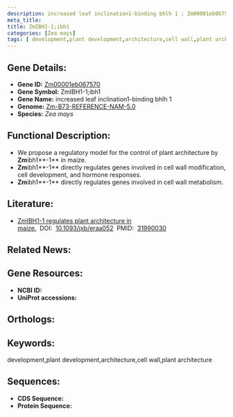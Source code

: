 ```yaml
---
description: increased leaf inclination1-binding bhlh 1 ; Zm00001eb067570 ; Zea mays
meta_title:
title: ZmIBH1-1;ibh1
categories: [Zea mays]
tags: [ development,plant development,architecture,cell wall,plant architecture ]
---
```


## Gene Details:
- **Gene ID:**	[Zm00001eb067570]()
- **Gene Symbol:** ZmIBH1-1;ibh1
- **Gene Name:** increased leaf inclination1-binding bhlh 1
- **Genome:** [Zm-B73-REFERENCE-NAM-5.0]()
- **Species:** *Zea mays*

## Functional Description:
   - We propose a regulatory model for the control of plant architecture by **Zm**ibh1**-1** in maize.
   - **Zm**ibh1**-1** directly regulates genes involved in cell wall modification, cell development, and hormone responses.
   - **Zm**ibh1**-1** directly regulates genes involved in cell wall metabolism.

## Literature:
   - [ZmIBH1-1 regulates plant architecture in maize.]( https://academic.oup.com/jxb/article/71/10/2943/5716501?login=true)&nbsp;&nbsp;DOI:&nbsp;&nbsp;[10.1093/jxb/eraa052](https://academic.oup.com/jxb/article/71/10/2943/5716501?login=true)&nbsp;&nbsp;PMID:&nbsp;&nbsp;[31990030](https://pubmed.ncbi.nlm.nih.gov/31990030/)

## Related News:

## Gene Resources:
- **NCBI ID:** [](https://www.ncbi.nlm.nih.gov/gene/?term=)
- **UniProt accessions:** [](https://www.uniprot.org/uniprotkb//entry)

## Orthologs:

## Keywords:
development,plant development,architecture,cell wall,plant architecture

## Sequences:
- **CDS Sequence:**
- **Protein Sequence:**
